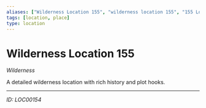 ```yaml
---
aliases: ["Wilderness Location 155", "wilderness location 155", "155 Location Wilderness"]
tags: [location, place]
type: location
---
```


# Wilderness Location 155

*Wilderness*

A detailed wilderness location with rich history and plot hooks.

---
*ID: LOC00154*